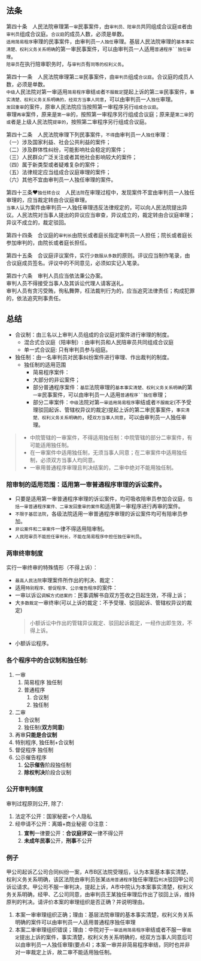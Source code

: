 ## 法条
第四十条　人民法院审理第`一审`民事案件，由`审判员、陪审员`共同组成合议庭`或`者由`审判员`组成合议庭。`合议庭`的成员人数，必须是单数。  
`适用简易程序`审理的民事案件，由审判员`一人独任`审理。基层人民法院审理的`基本事实清楚、权利义务关系明确`的第一审民事案件，可以由审判员一人适用`普通程序``独任审理`。  
`陪审员`在执行陪审职务时，与`审判员`有`同等的权利义务`。  

第四十一条　人民法院审理第`二审`民事案件，由`审判员`组成`合议庭`。合议庭的成员人数，必须是单数。  
`中级`人民法院对第一审适用`简易程序`审结`或`者`不服裁定`提起上诉的第`二审`民事案件，`事实清楚、权利义务关系明确的，经双方当事人同意`，可以由审判员一人`独任`审理。  
`发回重审`的案件，原审人民法院应当按照第一审程序另行`组成合议庭`。  
审理`再审`案件，原来是`第一审`的，按照第一审程序另行组成合议庭；原来是`第二审`的`或`者是上级人民法院`提审的`，按照第二审程序另行组成合议庭。  

第四十二条　人民法院审理下列民事案件，`不得`由审判员一人`独任`审理：  
（一）涉及国家利益、社会公共利益的案件；  
（二）涉及群体性纠纷，可能影响社会稳定的案件；  
（三）人民群众广泛关注或者其他社会影响较大的案件；  
（四）属于新类型或者疑难复杂的案件；  
（五）法律规定应当组成合议庭审理的案件；  
（六）其他不宜由审判员一人独任审理的案件。  

第四十三条❤️`独任转合议`　人民`法院`在审理过程中，发现案件不宜由审判员一人独任审理的，应当裁定转由合议庭审理。  
`当事人`认为案件由审判员一人独任审理违反法律规定的，可以向人民法院提出异议。人民法院对当事人提出的异议应当审查，异议成立的，裁定转由合议庭审理；异议不成立的，裁定驳回。

第四十四条　合议庭的`审判长`由院长或者庭长指定审判员一人担任；院长或者庭长参加审判的，由院长或者庭长担任。

第四十五条　合议庭评议案件，实行`少数服从多数`的原则。评议应当制作笔录，由合议庭成员签名。评议中的不同意见，必须如实记入笔录。

第四十六条　审判人员应当依法秉公办案。  
审判人员不得接受当事人及其诉讼代理人请客送礼。  
审判人员有贪污受贿，徇私舞弊，枉法裁判行为的，应当追究法律责任；构成犯罪的，依法追究刑事责任。  

## 总结
- 合议制：由三名以上审判人员组成的合议庭对案件进行审理的制度。
    - 混合式合议庭（陪审制）: 由审判员和人民陪审员共同组成合议庭
    - 单一式合议庭: 只有审判员参与组庭。
- 独任制：由一名审判员对民事纠纷案件进行审理、作出裁判的制度。
    - 独任制的适用范围
        - 简易程序案件：
        - 大部分的非讼案件；
        - 部分普通程序案件：`基层`法院审理的`基本事实清楚、权利义务关系明确`的第`一审`民事案件，可以由审判员一人适用`普通程序``独任`审理；
        - 部分二审案件：`中级`法院对第`一审适用简易程序`审结或者`不服裁定`(不予受理驳回起诉、管辖权异议的裁定)提起上诉的第二审民事案件，`事实清楚、权利义务关系明确的`，经`双方当事人同意`，可以由审判员一人独任审理。

> - 中院管辖的一审案件，不得适用独任制：中院管辖的部分二审案件，有可能适用独任制。
> - 在一审案件中适用独任制，无须当事人同意；在二审案件中适用独任制，必须双方当事人均同意。
> - 一审用普通程序审理且判决结案的，二审中绝对不能用独任制。


### 陪审制的适用范围：适用第一审普通程序审理的诉讼案件。
- 只要是适用第一审普通程序审理的诉讼案件，均可吸收陪审员参加合议庭，`包括一审普通程序案件、二审发回重审的案件`和适用第一审程序进行再审的案件。
- `不限于基层法院`，各级法院适用一审普通程序审理的诉讼案件均可有陪审员参加。
- `非讼案件和二审案件`一律不得适用陪审制。
- `人民陪审员不能担任审判长，不能在简易程序中担任独任审判员`。



### 两审终审制度
实行一审终审的特殊情形（不得上诉）：
- `最高人民法院`审理案件所作出的判决、裁定：
- 适用`特别程序、督促程序、公示催告程序`的案件：
- 一审以诉讼`调解方式结案的`：民事调解书自双方签收之日起生效，不得上诉；
- 大`多数裁定`一审终审(可以上诉的裁定：不予受理、驳回起诉、管辖权异议的裁定)
    > 小额诉讼中作出的管辖异议裁定、驳回起诉裁定，一经作出即生效，不得上诉。
- 小额诉讼程序。



### 各个程序中的合议制和独任制:
   1. 一审
       1. 简易程序 独任制
       2. 普通程序
           1. 合议制
           2. 独任制
   2. 二审
       1. 合议制
       2. 独任制(**双方同意**)
   3. 再审**只能是合议制**
   4. 特别程序, 独任制+合议制
   5. 督促程序 独任制
   6. 公示催告程序
      1. **公示催告**阶段独任制
      2. **除权判决**阶段合议制


### 公开审判制度
审判过程原则公开, 除了:
1. 法定不公开：国家秘密+个人隐私
2. 经申请不公开：离婚+商业秘密
🟡注意：
    1. **宣判**一律要公开：**合议庭评议**一律不得公开
    2. **未成年民事**公开，**刑事**不公开



### 例子


甲公司起诉乙公司合同纠纷一案，A市B区法院受理后，认为本案基本事实清楚，权利义务关系明确，该区法院由审判员张某`适用普通程序`独任审理后`判决`驳回甲公司诉讼请求。甲公司不服一审判决，提起上诉，A市中院认为本案事实清楚，权利义务关系明确，经甲、乙公司同意，由审判员王某独任审理后作出了驳回上诉，维持原判的判决。请评价本案的审理组织是否正确？并说明理由。
1. 本案一审审理组织正确；理由：基层法院审理的基本事实清楚，权利义务关系明确的案件可以由审判员一人适用普通程序独任审理
2. 本案二审审理组织错误；理由：中院对于`一审适用简易程序`审结或者不服一审`裁定`提出上诉的案件，事实清楚，权利义务关系明确的，经双方当事人同意后可以由审判员一人独任审理(要点4)；本案一审并非简易程序审结，同时也并非对一审裁定上诉，故二审不能适用独任制。